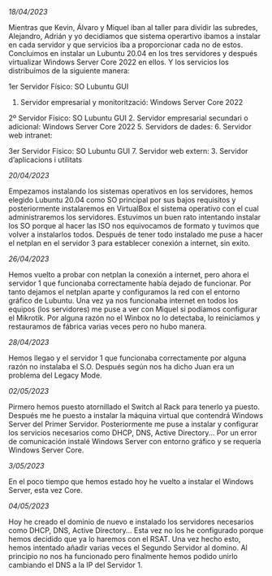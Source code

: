 *18/04/2023*

Mientras que Kevin, Álvaro y Miquel iban al taller para dividir las subredes, Alejandro, Adrián y yo decidiamos que sistema operartivo ibamos a instalar en cada servidor y que servicios iba a proporcionar cada no de estos. Concluimos en instalar un Lubuntu 20.04 en los tres servidores y después virtualizar Windows Server Core 2022 en ellos. Y los servicios los distribuímos de la siguiente manera: 

1er Servidor Físico: SO Lubuntu GUI
  1. Servidor empresarial y monitorització: Windows Server Core 2022

2º Servidor Físico: SO Lubuntu GUI
  2. Servidor empresarial secundari o adicional: Windows Server Core 2022
  5. Servidors de dades: 
  6. Servidor web intranet: 

3er Servidor Físico: SO Lubuntu GUI 
  7. Servidor web extern: 
  3. Servidor d’aplicacions i utilitats


*20/04/2023*

Empezamos instalando los sistemas operativos en los servidores, hemos elegido Lubuntu 20.04 como SO principal por sus bajos requisitos y posteriormente instalaremos en VirtualBox el sistema operativo con el cual administraremos los servidores. Estuvimos un buen rato intentando instalar los SO porque al hacer las ISO nos equivocamos de formato y tuvimos que volver a instalarlos todos. Después de tener todo instalado me puse a hacer el netplan en el servidor 3 para establecer conexión a internet, sin exito.


*26/04/2023*

Hemos vuelto a probar con netplan la conexión a internet, pero ahora el servidor 1 que funcionaba correctamente había dejado de funcionar. Por tanto dejamos el netplan aparte y configuramos la red con el entorno gráfico de Lubuntu. Una vez ya nos funcionaba internet en todos los equipos (los servidores) me puse a ver con Miquel si podíamos configurar el Mikrotik. Por alguna razón no el Winbox no lo detectaba, lo reiniciamos y restauramos de fábrica varias veces pero no hubo manera.


*28/04/2023*

Hemos llegao y el servidor 1 que funcionaba correctamente por alguna razón no instalaba el S.O. Después según nos ha dicho Juan era un problema del Legacy Mode.


*02/05/2023*

Pirmero hemos puesto atornillado el Switch al Rack para tenerlo ya puesto. Después me he puesto a instalar la máquina virtual que contendrá Windows Server del Primer Servidor. Posteriormente me puse a instalar y configurar los servicios necesarios como DHCP, DNS, Active Directory... Por un error de comunicación instalé Windows Server con entorno gráfico y se requería Windows Server Core.

*3/05/2023*

En el poco tiempo que hemos estado hoy he vuelto a instalar el Windows Server, esta vez Core.

*04/05/2023*

Hoy he creado el dominio de nuevo e instalado los servidores necesarios como DHCP, DNS, Active Directory... Esta vez no los he configurado porque hemos decidido que ya lo haremos con el RSAT. Una vez hecho esto, hemos intentado añadir varias veces el Segundo Servidor al domino. Al principio no nos ha funcionado pero finalmente hemos podido unirlo cambiando el DNS a la IP del Servidor 1.
